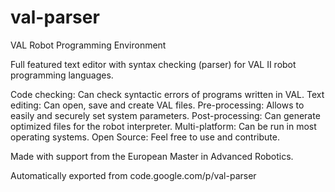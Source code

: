 # val-parser

VAL Robot Programming Environment

Full featured text editor with syntax checking (parser) for VAL II robot programming languages.

Code checking: Can check syntactic errors of programs written in VAL.
Text editing: Can open, save and create VAL files.
Pre-processing: Allows to easily and securely set system parameters.
Post-processing: Can generate optimized files for the robot interpreter.
Multi-platform: Can be run in most operating systems.
Open Source: Feel free to use and contribute.


Made with support from the European Master in Advanced Robotics.

Automatically exported from code.google.com/p/val-parser

